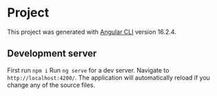 # Project

This project was generated with [Angular CLI](https://github.com/angular/angular-cli) version 16.2.4.

## Development server
First run `npm i`
Run `ng serve` for a dev server. Navigate to `http://localhost:4200/`. The application will automatically reload if you change any of the source files.
